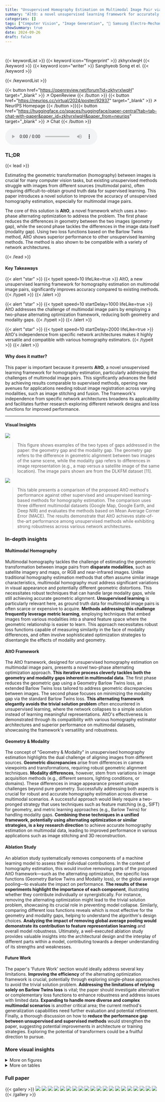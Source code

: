 ```yaml
---
title: "Unsupervised Homography Estimation on Multimodal Image Pair via Alternating Optimization"
summary: "AltO: a novel unsupervised learning framework for accurately estimating homography from multimodal image pairs, achieving performance comparable to supervised methods."
categories: []
tags: ["Computer Vision", "Image Generation", "🏢 Samsung Electro-Mechanics",]
showSummary: true
date: 2024-09-26
draft: false
---
```


<br>

{{< keywordList >}}
{{< keyword icon="fingerprint" >}} zkhyrxlwqH {{< /keyword >}}
{{< keyword icon="writer" >}} Sanghyeob Song et el. {{< /keyword >}}
 
{{< /keywordList >}}

{{< button href="https://openreview.net/forum?id=zkhyrxlwqH" target="_blank" >}}
↗ OpenReview
{{< /button >}}
{{< button href="https://neurips.cc/virtual/2024/poster/92937" target="_blank" >}}
↗ NeurIPS Homepage
{{< /button >}}{{< button href="https://huggingface.co/spaces/huggingface/paper-central?tab=tab-chat-with-paper&paper_id=zkhyrxlwqH&paper_from=neurips" target="_blank" >}}
↗ Chat
{{< /button >}}



<audio controls>
    <source src="https://ai-paper-reviewer.com/zkhyrxlwqH/podcast.wav" type="audio/wav">
    Your browser does not support the audio element.
</audio>


### TL;DR


{{< lead >}}

Estimating the geometric transformation (homography) between images is crucial for many computer vision tasks, but existing unsupervised methods struggle with images from different sources (multimodal pairs), often requiring difficult-to-obtain ground truth data for supervised learning. This paper introduces a novel solution to improve the accuracy of unsupervised homography estimation, especially for multimodal image pairs. 

The core of this solution is **AltO**, a novel framework which uses a two-phase alternating optimization to address the problem. The first phase reduces the differences in geometry between the two images (geometry gap), while the second phase tackles the differences in the image data itself (modality gap). Using two loss functions based on the Barlow Twins method, AltO shows superior performance to other unsupervised learning methods.  The method is also shown to be compatible with a variety of network architectures.

{{< /lead >}}


#### Key Takeaways

{{< alert "star" >}}
{{< typeit speed=10 lifeLike=true >}} AltO, a new unsupervised learning framework for homography estimation on multimodal image pairs, significantly improves accuracy compared to existing methods. {{< /typeit >}}
{{< /alert >}}

{{< alert "star" >}}
{{< typeit speed=10 startDelay=1000 lifeLike=true >}} AltO addresses the challenge of multimodal image pairs by employing a two-phase alternating optimization framework, reducing both geometry and modality gaps. {{< /typeit >}}
{{< /alert >}}

{{< alert "star" >}}
{{< typeit speed=10 startDelay=2000 lifeLike=true >}} AltO's independence from specific network architectures makes it highly versatile and compatible with various homography estimators. {{< /typeit >}}
{{< /alert >}}

#### Why does it matter?
This paper is important because it presents **AltO**, a novel unsupervised learning framework for homography estimation, particularly addressing the challenges of multimodal image pairs.  This significantly advances the field by achieving results comparable to supervised methods, opening new avenues for applications needing robust image registration across varying modalities, such as image stitching and fusion.  The framework's independence from specific network architectures broadens its applicability and facilitates further research exploring different network designs and loss functions for improved performance.

------
#### Visual Insights



![](https://ai-paper-reviewer.com/zkhyrxlwqH/figures_1_1.jpg)

> This figure shows examples of the two types of gaps addressed in the paper: the geometry gap and the modality gap.  The geometry gap refers to the difference in geometric alignment between two images of the same scene, while the modality gap refers to differences in image representation (e.g., a map versus a satellite image of the same location).  The image pairs shown are from the DLKFM dataset [11].





![](https://ai-paper-reviewer.com/zkhyrxlwqH/tables_6_1.jpg)

> This table presents a comparison of the proposed AltO method's performance against other supervised and unsupervised learning-based methods for homography estimation.  The comparison uses three different multimodal datasets (Google Map, Google Earth, and Deep NIR) and evaluates the methods based on Mean Average Corner Error (MACE). The results demonstrate that AltO achieves state-of-the-art performance among unsupervised methods while exhibiting strong robustness across various network architectures.





### In-depth insights


#### Multimodal Homography
Multimodal homography tackles the challenge of estimating the geometric transformation between image pairs from **disparate modalities**, such as satellite imagery and maps, or RGB and near-infrared images.  Unlike traditional homography estimation methods that often assume similar image characteristics, multimodal homography must address significant variations in visual appearance and potentially different geometric distortions.  This necessitates robust techniques that can handle large modality gaps, while still achieving accurate geometric alignment.  **Unsupervised learning** is particularly relevant here, as ground truth data for multimodal image pairs is often scarce or expensive to acquire.  **Methods addressing this challenge frequently leverage metric learning**, employing techniques that embed images from various modalities into a shared feature space where the geometric relationship is easier to learn.  This approach necessitates robust loss functions capable of measuring similarity in the face of modality differences, and often involve sophisticated optimization strategies to disentangle the effects of modality and geometry.

#### AltO Framework
The AltO framework, designed for unsupervised homography estimation on multimodal image pairs, presents a novel two-phase alternating optimization approach.  **This iterative process cleverly tackles both the geometry and modality gaps inherent in multimodal data**.  The first phase reduces the geometric gap using a Geometry Barlow Twins loss, an extended Barlow Twins loss tailored to address geometric discrepancies between images. The second phase focuses on minimizing the modality gap via the standard Barlow Twins loss.  **This alternating framework elegantly avoids the trivial solution problem** often encountered in unsupervised learning, where the network collapses to a simple solution instead of learning meaningful representations.  AltO's effectiveness is demonstrated through its compatibility with various homography estimator architectures and superior performance on multimodal datasets, showcasing the framework's versatility and robustness.

#### Geometry & Modality
The concept of "Geometry & Modality" in unsupervised homography estimation highlights the dual challenge of aligning images from different sources. **Geometric discrepancies** arise from differences in camera viewpoints and transformations, requiring robust geometric alignment techniques.  **Modality differences**, however, stem from variations in image acquisition methods (e.g., different sensors, lighting conditions, or domains).  These differences in image appearance present unique challenges beyond pure geometry. Successfully addressing both aspects is crucial for robust and accurate homography estimation across diverse multimodal scenarios.  A successful approach would likely require a two-pronged strategy that uses techniques such as feature matching (e.g., SIFT) for geometry, and metric learning approaches (e.g., Barlow Twins) for handling modality gaps.  **Combining these techniques in a unified framework, potentially using alternating optimization or similar strategies, is a key research direction** to achieve accurate homography estimation on multimodal data, leading to improved performance in various applications such as image stitching and 3D reconstruction.

#### Ablation Study
An ablation study systematically removes components of a machine learning model to assess their individual contributions.  In the context of homography estimation, this would involve removing parts of the proposed AltO framework—such as the alternating optimization, the specific loss functions (Geometry Barlow Twins and Modality loss), or the global average pooling—to evaluate the impact on performance. **The results of these experiments highlight the importance of each component**, illustrating whether they contribute individually or synergistically.  For instance, removing the alternating optimization might lead to the trivial solution problem, showcasing its crucial role in preventing model collapse. Similarly, comparing different loss functions reveals which is most effective for the geometry and modality gaps, helping to understand the algorithm's design choices.  **Analyzing the impact of removing global average pooling would demonstrate its contribution to feature representation learning** and overall model robustness. Ultimately, a well-executed ablation study provides valuable insights into the architectural design and the interplay of different parts within a model, contributing towards a deeper understanding of its strengths and weaknesses.

#### Future Work
The paper's 'Future Work' section would ideally address several key limitations.  **Improving the efficiency** of the alternating optimization framework is crucial, potentially through exploring single-phase approaches to avoid the trivial solution problem.  **Addressing the limitations of relying solely on Barlow Twins loss** is vital; the paper should investigate alternative or complementary loss functions to enhance robustness and address issues with limited data.  **Expanding to handle more diverse and complex multimodal scenarios** is another critical area;  the current method's generalization capabilities need further evaluation and potential refinement. Finally, a thorough discussion on how to **reduce the performance gap between unsupervised and supervised methods** would strengthen the paper, suggesting potential improvements in architecture or training strategies. Exploring the potential of transformers could be a fruitful direction to pursue.


### More visual insights

<details>
<summary>More on figures
</summary>


![](https://ai-paper-reviewer.com/zkhyrxlwqH/figures_3_1.jpg)

> The Barlow Twins method is a self-supervised learning method.  The diagram shows two inputs, A and B, which pass through an encoder network to produce representations rA and rB. These representations then go through a projector network to produce embedding vectors vA and vB.  The similarity matrix between vA and vB is calculated, and the loss function aims to make this similarity matrix close to the identity matrix, thereby encouraging the model to learn good representations that are similar for similar inputs and dissimilar for dissimilar inputs.


![](https://ai-paper-reviewer.com/zkhyrxlwqH/figures_4_1.jpg)

> This figure illustrates the architecture of the AltO framework. The upper diagram provides a static overview of the network, showing the input images (from modalities A and B), the registration network (R), the encoder (E), the projector (P), the warping function (ω), and the loss functions (Geometry and Modality). The lower diagrams demonstrate the two-phase alternating optimization process. In the Geometry Learning (GL) phase, the registration network is trained to align the warped moving image with the fixed image. In the Modality-Agnostic Representation Learning (MARL) phase, the encoder and projector are trained to learn a modality-invariant representation.  The figure highlights which components are trainable and frozen in each phase.


![](https://ai-paper-reviewer.com/zkhyrxlwqH/figures_5_1.jpg)

> This figure shows example image pairs from the three datasets used in the paper's experiments: Google Map, Google Earth, and Deep NIR.  Each dataset presents a different type of multimodal image pair, showcasing the challenges of homography estimation in diverse scenarios. Google Map pairs show satellite imagery and corresponding maps, Google Earth pairs show the same area at different times of the year, and Deep NIR pairs show images from RGB and NIR sensors.


![](https://ai-paper-reviewer.com/zkhyrxlwqH/figures_7_1.jpg)

> This figure visualizes the performance of different homography estimation methods on three datasets (Google Map, Google Earth, and Deep NIR).  Each column represents a dataset.  The top row shows the original images with a green box marking a region of interest. Subsequent rows show the warped result of applying ground truth homography (green box) and homography predicted by each method (red box). The results demonstrate that AltO achieves comparable performance to supervised methods, while other unsupervised approaches show significant misalignment.


![](https://ai-paper-reviewer.com/zkhyrxlwqH/figures_13_1.jpg)

> This figure visualizes the results of homography estimation on three different datasets (Google Map, Google Earth, and Deep NIR).  The first row shows the original moving images (IA). The second row shows the corresponding fixed images (IB) that the moving images should be aligned to. The remaining rows display the warped moving images (ĨA), which have been transformed using the predicted homography matrices from different methods (including supervised learning baselines and the proposed AltO method). By comparing the warped images (ĨA) with the fixed images (IB), one can visually assess the accuracy of each method in aligning images, highlighting the superior performance of the AltO method compared to unsupervised learning baselines.


![](https://ai-paper-reviewer.com/zkhyrxlwqH/figures_14_1.jpg)

> This figure illustrates the architecture of the proposed AltO framework. The upper diagram provides a high-level overview of the network, showing the input images (from modalities A and B), the registration network (R) that predicts the homography matrix, and the two loss functions (geometry and modality). The lower diagrams show the two alternating phases: Geometry Learning (GL) and Modality-Agnostic Representation Learning (MARL). In the GL phase, the registration network is trained to align the images by minimizing the geometry gap, while in the MARL phase, the encoder and projector are trained to learn a modality-agnostic representation. This alternating optimization strategy helps to address both the geometry and modality gaps in multimodal image pairs.


</details>




<details>
<summary>More on tables
</summary>


![](https://ai-paper-reviewer.com/zkhyrxlwqH/tables_8_1.jpg)
> This table presents the Mean Average Corner Error (MACE) results for different methods, comparing the performance with and without alternating optimization and Modality-Agnostic Representation Learning (MARL).  The results show a significant improvement in MACE when alternating optimization is used, highlighting its effectiveness in addressing the trivial solution problem and improving the accuracy of homography estimation.

![](https://ai-paper-reviewer.com/zkhyrxlwqH/tables_8_2.jpg)
> This table presents the results of an ablation study that investigates the impact of global average pooling (GAP) on the performance of the proposed AltO method.  The study uses the Google Map dataset [11] and compares the mean average corner error (MACE) for four different registration networks (DHN [8], RAFT [33], IHN-1 [18], and RHWF-1 [19]) with and without GAP.  The results show that GAP significantly improves performance, reducing MACE values substantially across all four networks.

![](https://ai-paper-reviewer.com/zkhyrxlwqH/tables_8_3.jpg)
> This table presents the results of an ablation study that investigates the impact of different loss functions on the performance of the proposed AltO framework.  Specifically, it explores various combinations of Geometry loss and Modality loss, using three popular contrastive loss functions (Barlow Twins, InfoNCE, VIC-Reg) and Mean Squared Error (MSE).  The results, measured by Mean Average Corner Error (MACE), show the effectiveness of the Barlow Twins loss for both Geometry and Modality, while other loss functions result in lower performance.

![](https://ai-paper-reviewer.com/zkhyrxlwqH/tables_9_1.jpg)
> This table presents the results of an ablation study on the architecture of the encoder and projector in the proposed AltO framework.  Different combinations of ResNet stages were used for the encoder and projector, and the resulting Mean Average Corner Error (MACE) is reported. The goal was to determine the optimal configuration for both components to achieve the best performance in homography estimation.

</details>




### Full paper

{{< gallery >}}
<img src="https://ai-paper-reviewer.com/zkhyrxlwqH/1.png" class="grid-w50 md:grid-w33 xl:grid-w25" />
<img src="https://ai-paper-reviewer.com/zkhyrxlwqH/2.png" class="grid-w50 md:grid-w33 xl:grid-w25" />
<img src="https://ai-paper-reviewer.com/zkhyrxlwqH/3.png" class="grid-w50 md:grid-w33 xl:grid-w25" />
<img src="https://ai-paper-reviewer.com/zkhyrxlwqH/4.png" class="grid-w50 md:grid-w33 xl:grid-w25" />
<img src="https://ai-paper-reviewer.com/zkhyrxlwqH/5.png" class="grid-w50 md:grid-w33 xl:grid-w25" />
<img src="https://ai-paper-reviewer.com/zkhyrxlwqH/6.png" class="grid-w50 md:grid-w33 xl:grid-w25" />
<img src="https://ai-paper-reviewer.com/zkhyrxlwqH/7.png" class="grid-w50 md:grid-w33 xl:grid-w25" />
<img src="https://ai-paper-reviewer.com/zkhyrxlwqH/8.png" class="grid-w50 md:grid-w33 xl:grid-w25" />
<img src="https://ai-paper-reviewer.com/zkhyrxlwqH/9.png" class="grid-w50 md:grid-w33 xl:grid-w25" />
<img src="https://ai-paper-reviewer.com/zkhyrxlwqH/10.png" class="grid-w50 md:grid-w33 xl:grid-w25" />
<img src="https://ai-paper-reviewer.com/zkhyrxlwqH/11.png" class="grid-w50 md:grid-w33 xl:grid-w25" />
<img src="https://ai-paper-reviewer.com/zkhyrxlwqH/12.png" class="grid-w50 md:grid-w33 xl:grid-w25" />
<img src="https://ai-paper-reviewer.com/zkhyrxlwqH/13.png" class="grid-w50 md:grid-w33 xl:grid-w25" />
<img src="https://ai-paper-reviewer.com/zkhyrxlwqH/14.png" class="grid-w50 md:grid-w33 xl:grid-w25" />
<img src="https://ai-paper-reviewer.com/zkhyrxlwqH/15.png" class="grid-w50 md:grid-w33 xl:grid-w25" />
<img src="https://ai-paper-reviewer.com/zkhyrxlwqH/16.png" class="grid-w50 md:grid-w33 xl:grid-w25" />
<img src="https://ai-paper-reviewer.com/zkhyrxlwqH/17.png" class="grid-w50 md:grid-w33 xl:grid-w25" />
<img src="https://ai-paper-reviewer.com/zkhyrxlwqH/18.png" class="grid-w50 md:grid-w33 xl:grid-w25" />
<img src="https://ai-paper-reviewer.com/zkhyrxlwqH/19.png" class="grid-w50 md:grid-w33 xl:grid-w25" />
<img src="https://ai-paper-reviewer.com/zkhyrxlwqH/20.png" class="grid-w50 md:grid-w33 xl:grid-w25" />
{{< /gallery >}}